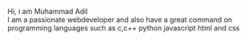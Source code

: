Hi, i am Muhammad Adil   
I am a passionate webdeveloper
and also have a great command on programming languages such as c,c++ python javascript html and css

